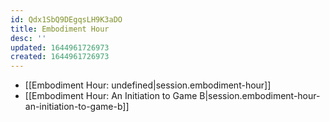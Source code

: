 ```yaml
---
id: Qdx1SbQ9DEgqsLH9K3aDO
title: Embodiment Hour
desc: ''
updated: 1644961726973
created: 1644961726973
---
```


- [[Embodiment Hour: undefined|session.embodiment-hour]]
- [[Embodiment Hour:  An Initiation to Game B|session.embodiment-hour-an-initiation-to-game-b]]
